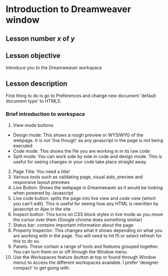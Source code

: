 # Introduction to Dreamweaver window

## Lesson number *x* of *y*

## Lesson objective

Introduce you to the Dreamweaver workspace

## Lesson description

First thing to do is go to Preferences and change new document 'default document type' to HTML5.

### Brief introduction to workspace

1.  View mode buttons
  * Design mode: This shows a rough preview or WYSIWYG of the webpage.  It is not 'live though' as any javascript in the page is not being executed
  * Code mode: This shows the file you are working in in its raw code
  * Split mode: You can work side by side in code and design mode.  This is useful for seeing changes in your code take place straight away.
2. Page Title: You need a title!
3. Various tools such as validating page, visual aids, preview and responsive layout previews
4. Live Button: Shows the webpage in Dreamweaver as it would be looking when powered by Javascript
5. Live code button: splits the page into live view and code view (which you can't edit).  This is useful for seeing how any HTML is rewritten by javascript or Ajax in the site
6. Inspect button: This turns on CSS block styles in live mode as you move the cursor over them (Google chrome does something similar)
7. Status bar: contains important information about the page
8. Property Inspector: This changes what it shows depending on what you are working with in the page.  You will need to hit f5 or select refresh for this to do so.
9. Panels:  These contain a range of tools and features grouped together.  You can turn them on or off through the Window menu.
10. Use the Workspaces feature (button at top or found through Window menu) to access the 
different workspaces available.  I prefer 'designer compact' to get going with.


